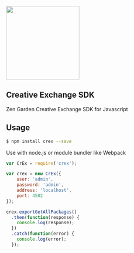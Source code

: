 <img width="200px" src="http://zg.cognifide.com/galaxite/img/zg_logo.svg">

## Creative Exchange SDK
Zen Garden Creative Exchange SDK for Javascript

## Usage

```bash
$ npm install crex --save
```

Use with node.js or module bundler like Webpack
```js
var CrEx = require('crex');

var crex = new CrEx({
	user: 'admin',
	password: 'admin',
	address: 'localhost',
	port: 4502
});

crex.exportGetAllPackages()
  .then(function(response) {
    console.log(response);
  })
  .catch(function(error) {
    console.log(error);
  });
```